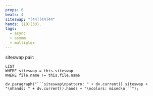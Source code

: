 ```yaml
---
props: 6
beats: 4
siteswap: "[44][44]44"
hands: (10)(30).
tags:
  - async
  - asymm
  - multiplex
---
```


siteswap pair:
```dataview
LIST
WHERE siteswap = this.siteswap
WHERE file.name != this.file.name
```
```dataviewjs
dv.paragraph("```siteswap\npattern: " + dv.current().siteswap + "\nhands: " + dv.current().hands + "\ncolors: mixed\n```");
```
